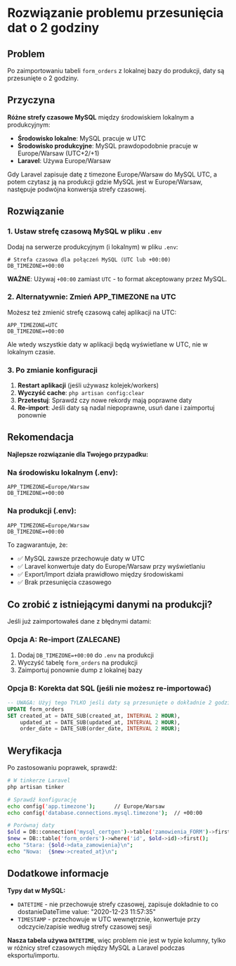 # Rozwiązanie problemu przesunięcia dat o 2 godziny

## Problem
Po zaimportowaniu tabeli `form_orders` z lokalnej bazy do produkcji, daty są przesunięte o 2 godziny.

## Przyczyna
**Różne strefy czasowe MySQL** między środowiskiem lokalnym a produkcyjnym:
- **Środowisko lokalne**: MySQL pracuje w UTC
- **Środowisko produkcyjne**: MySQL prawdopodobnie pracuje w Europe/Warsaw (UTC+2/+1)
- **Laravel**: Używa Europe/Warsaw

Gdy Laravel zapisuje datę z timezone Europe/Warsaw do MySQL UTC, a potem czytasz ją na produkcji gdzie MySQL jest w Europe/Warsaw, następuje podwójna konwersja strefy czasowej.

## Rozwiązanie

### 1. Ustaw strefę czasową MySQL w pliku `.env`

Dodaj na serwerze produkcyjnym (i lokalnym) w pliku `.env`:

```env
# Strefa czasowa dla połączeń MySQL (UTC lub +00:00)
DB_TIMEZONE=+00:00
```

**WAŻNE**: Używaj `+00:00` zamiast `UTC` - to format akceptowany przez MySQL.

### 2. Alternatywnie: Zmień APP_TIMEZONE na UTC

Możesz też zmienić strefę czasową całej aplikacji na UTC:

```env
APP_TIMEZONE=UTC
DB_TIMEZONE=+00:00
```

Ale wtedy wszystkie daty w aplikacji będą wyświetlane w UTC, nie w lokalnym czasie.

### 3. Po zmianie konfiguracji

1. **Restart aplikacji** (jeśli używasz kolejek/workers)
2. **Wyczyść cache**: `php artisan config:clear`
3. **Przetestuj**: Sprawdź czy nowe rekordy mają poprawne daty
4. **Re-import**: Jeśli daty są nadal niepoprawne, usuń dane i zaimportuj ponownie

## Rekomendacja

**Najlepsze rozwiązanie dla Twojego przypadku:**

### Na środowisku lokalnym (.env):
```env
APP_TIMEZONE=Europe/Warsaw
DB_TIMEZONE=+00:00
```

### Na produkcji (.env):
```env
APP_TIMEZONE=Europe/Warsaw
DB_TIMEZONE=+00:00
```

To zagwarantuje, że:
- ✅ MySQL zawsze przechowuje daty w UTC
- ✅ Laravel konwertuje daty do Europe/Warsaw przy wyświetlaniu
- ✅ Export/Import działa prawidłowo między środowiskami
- ✅ Brak przesunięcia czasowego

## Co zrobić z istniejącymi danymi na produkcji?

Jeśli już zaimportowałeś dane z błędnymi datami:

### Opcja A: Re-import (ZALECANE)
1. Dodaj `DB_TIMEZONE=+00:00` do `.env` na produkcji
2. Wyczyść tabelę `form_orders` na produkcji
3. Zaimportuj ponownie dump z lokalnej bazy

### Opcja B: Korekta dat SQL (jeśli nie możesz re-importować)
```sql
-- UWAGA: Użyj tego TYLKO jeśli daty są przesunięte o dokładnie 2 godziny!
UPDATE form_orders 
SET created_at = DATE_SUB(created_at, INTERVAL 2 HOUR),
    updated_at = DATE_SUB(updated_at, INTERVAL 2 HOUR),
    order_date = DATE_SUB(order_date, INTERVAL 2 HOUR);
```

## Weryfikacja

Po zastosowaniu poprawek, sprawdź:

```bash
# W tinkerze Laravel
php artisan tinker

# Sprawdź konfigurację
echo config('app.timezone');      // Europe/Warsaw
echo config('database.connections.mysql.timezone');  // +00:00

# Porównaj daty
$old = DB::connection('mysql_certgen')->table('zamowienia_FORM')->first();
$new = DB::table('form_orders')->where('id', $old->id)->first();
echo "Stara: {$old->data_zamowienia}\n";
echo "Nowa:  {$new->created_at}\n";
```

## Dodatkowe informacje

**Typy dat w MySQL:**
- `DATETIME` - nie przechowuje strefy czasowej, zapisuje dokładnie to co dostanieDateTime value: "2020-12-23 11:57:35"
- `TIMESTAMP` - przechowuje w UTC wewnętrznie, konwertuje przy odczycie/zapisie według strefy czasowej sesji

**Nasza tabela używa `DATETIME`**, więc problem nie jest w typie kolumny, tylko w różnicy stref czasowych między MySQL a Laravel podczas eksportu/importu.





